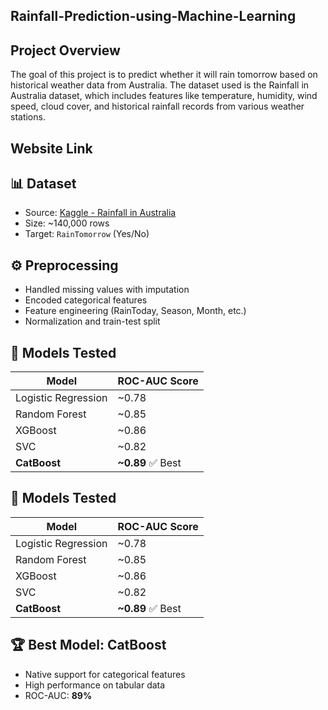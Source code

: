## Rainfall-Prediction-using-Machine-Learning

## Project Overview
The goal of this project is to predict whether it will rain tomorrow based on historical weather data from Australia. The dataset used is the Rainfall in Australia dataset, which includes features like temperature, humidity, wind speed, cloud cover, and historical rainfall records from various weather stations.

## Website Link


## 📊 Dataset
- Source: [Kaggle - Rainfall in Australia](https://www.kaggle.com/jsphyg/weather-dataset-rattle-package)
- Size: ~140,000 rows
- Target: `RainTomorrow` (Yes/No)

## ⚙️ Preprocessing
- Handled missing values with imputation
- Encoded categorical features
- Feature engineering (RainToday, Season, Month, etc.)
- Normalization and train-test split

## 🤖 Models Tested
| Model | ROC-AUC Score |
|-------|---------------|
| Logistic Regression | ~0.78 |
| Random Forest | ~0.85 |
| XGBoost | ~0.86 |
| SVC | ~0.82 |
| **CatBoost** | **~0.89** ✅ Best
## 🤖 Models Tested
| Model | ROC-AUC Score |
|-------|---------------|
| Logistic Regression | ~0.78 |
| Random Forest | ~0.85 |
| XGBoost | ~0.86 |
| SVC | ~0.82 |
| **CatBoost** | **~0.89** ✅ Best

## 🏆 Best Model: CatBoost
- Native support for categorical features
- High performance on tabular data
- ROC-AUC: **89%**

